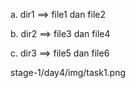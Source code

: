 a.	dir1 ==> file1 dan file2

b.	dir2 ==> file3 dan file4 

c.	dir3 ==> file5 dan file6  

stage-1/day4/img/task1.png
